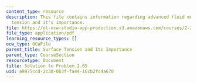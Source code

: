 ```yaml
---
content_type: resource
description: This file contains information regarding advanced fluid mechanics, surface
  tension and it's importance.
file: https://ol-ocw-studio-app-production.s3.amazonaws.com/courses/2-25-advanced-fluid-mechanics-fall-2013/a9975ccd2c380b3ffa4416cb2fc4a670_MIT2_25F13_Solution2.05.pdf
file_type: application/pdf
learning_resource_types: []
ocw_type: OCWFile
parent_title: Surface Tension and Its Importance
parent_type: CourseSection
resourcetype: Document
title: Solution to Problem 2.05
uid: a9975ccd-2c38-0b3f-fa44-16cb2fc4a670
---
```

